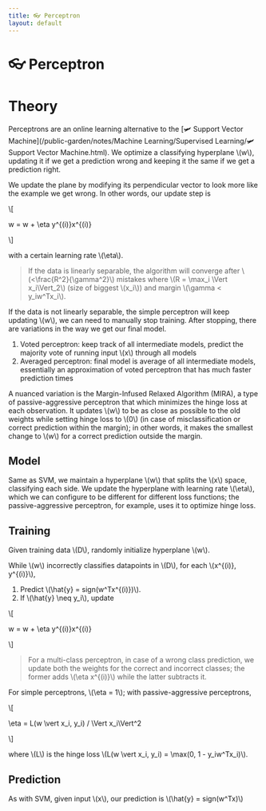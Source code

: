 ```yaml
---
title: 👓 Perceptron
layout: default
---
```


# 👓 Perceptron

# Theory
Perceptrons are an online learning alternative to the [🛩️ Support Vector Machine](/public-garden/notes/Machine Learning/Supervised Learning/🛩️ Support Vector Machine.html). We optimize a classifying hyperplane \\(w\\), updating it if we get a prediction wrong and keeping it the same if we get a prediction right.

We update the plane by modifying its perpendicular vector to look more like the example we get wrong. In other words, our update step is 

\\[

w = w + \eta y^{(i)}x^{(i)}

\\]

with a certain learning rate \\(\eta\\).

> If the data is linearly separable, the algorithm will converge after \\(<\frac{R^2}{\gamma^2}\\) mistakes where \\(R = \max_i \Vert x_i\Vert_2\\) (size of biggest \\(x_i\\)) and margin \\(\gamma < y_iw^Tx_i\\).

If the data is not linearly separable, the simple perceptron will keep updating \\(w\\), we can need to manually stop training. After stopping, there are variations in the way we get our final model.
1.  Voted perceptron: keep track of all intermediate models, predict the majority vote of running input \\(x\\) through all models
2.  Averaged perceptron: final model is average of all intermediate models, essentially an approximation of voted perceptron that has much faster prediction times

A nuanced variation is the Margin-Infused Relaxed Algorithm (MIRA), a type of passive-aggressive perceptron that which minimizes the hinge loss at each observation. It updates \\(w\\) to be as close as possible to the old weights while setting hinge loss to \\(0\\) (in case of misclassification or correct prediction within the margin); in other words, it makes the smallest change to \\(w\\) for a correct prediction outside the margin.

## Model
Same as SVM, we maintain a hyperplane \\(w\\) that splits the \\(x\\) space, classifying each side. We update the hyperplane with learning rate \\(\eta\\), which we can configure to be different for different loss functions; the passive-aggressive perceptron, for example, uses it to optimize hinge loss.

## Training
Given training data \\(D\\), randomly initialize hyperplane \\(w\\).

While \\(w\\) incorrectly classifies datapoints in \\(D\\), for each \\(x^{(i)}, y^{(i)}\\),
1. Predict \\(\hat{y} = sign(w^Tx^{(i)})\\).
2. If \\(\hat{y} \neq y_i\\), update 

\\[

w = w + \eta y^{(i)}x^{(i)}

\\]

> For a multi-class perceptron, in case of a wrong class prediction, we update both the weights for the correct and incorrect classes; the former adds \\(\eta x^{(i)}\\) while the latter subtracts it.

For simple perceptrons, \\(\eta = 1\\); with passive-aggressive perceptrons, 

\\[

\eta = L(w \vert x_i, y_i) / \Vert x_i\Vert^2

\\]

where \\(L\\) is the hinge loss \\(L(w \vert x_i, y_i) = \max(0, 1 - y_iw^Tx_i)\\).

## Prediction
As with SVM, given input \\(x\\), our prediction is \\(\hat{y} = sign(w^Tx)\\)